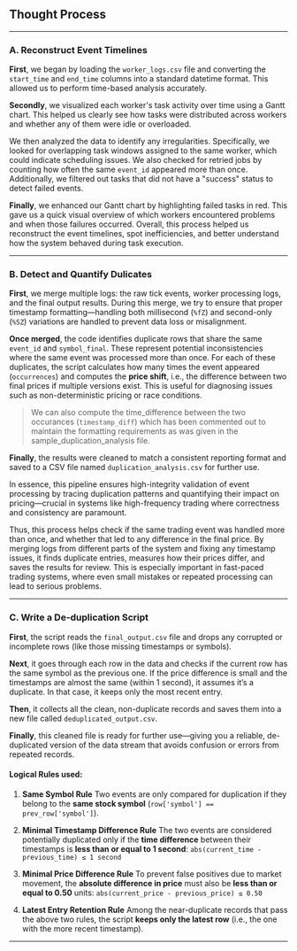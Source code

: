 ## Thought Process
--- 

### A. Reconstruct Event Timelines

**First**, we began by loading the `worker_logs.csv` file and converting the `start_time` and `end_time` columns into a standard datetime format. This allowed us to perform time-based analysis accurately.

**Secondly**, we visualized each worker's task activity over time using a Gantt chart. This helped us clearly see how tasks were distributed across workers and whether any of them were idle or overloaded.

We then analyzed the data to identify any irregularities. Specifically, we looked for overlapping task windows assigned to the same worker, which could indicate scheduling issues. We also checked for retried jobs by counting how often the same `event_id` appeared more than once. Additionally, we filtered out tasks that did not have a "success" status to detect failed events.

**Finally**, we enhanced our Gantt chart by highlighting failed tasks in red. This gave us a quick visual overview of which workers encountered problems and when those failures occurred. Overall, this process helped us reconstruct the event timelines, spot inefficiencies, and better understand how the system behaved during task execution.


---


### B. Detect and Quantify Dulicates

**First**, we merge multiple logs: the raw tick events, worker processing logs, and the final output results. During this merge, we try to ensure that proper timestamp formatting—handling both millisecond (`%fZ`) and second-only (`%SZ`) variations are handled to prevent data loss or misalignment.

**Once merged**, the code identifies duplicate rows that share the same `event_id` and `symbol_final`. These represent potential inconsistencies where the same event was processed more than once. For each of these duplicates, the script calculates how many times the event appeared (`occurrences`) and computes the **price shift**, i.e., the difference between two final prices if multiple versions exist. This is useful for diagnosing issues such as non-deterministic pricing or race conditions. 

> We can also compute the time_difference between the two occurances (`timestamp_diff`) which has been commented out to maintain the formatting requirements as was given in the sample_duplication_analysis file.

**Finally**, the results were cleaned to match a consistent reporting format and saved to a CSV file named `duplication_analysis.csv` for further use.

In essence, this pipeline ensures high-integrity validation of event processing by tracing duplication patterns and quantifying their impact on pricing—crucial in systems like high-frequency trading where correctness and consistency are paramount.

Thus, this process helps check if the same trading event was handled more than once, and whether that led to any difference in the final price. By merging logs from different parts of the system and fixing any timestamp issues, it finds duplicate entries, measures how their prices differ, and saves the results for review. This is especially important in fast-paced trading systems, where even small mistakes or repeated processing can lead to serious problems.


---

### C.  Write a De-duplication Script

**First**, the script reads the `final_output.csv` file and drops any corrupted or incomplete rows (like those missing timestamps or symbols).

**Next**, it goes through each row in the data and checks if the current row has the same symbol as the previous one. If the price difference is small and the timestamps are almost the same (within 1 second), it assumes it’s a duplicate. In that case, it keeps only the most recent entry.

**Then**, it collects all the clean, non-duplicate records and saves them into a new file called `deduplicated_output.csv`.

**Finally**, this cleaned file is ready for further use—giving you a reliable, de-duplicated version of the data stream that avoids confusion or errors from repeated records.

#### Logical Rules used:
1. **Same Symbol Rule**
    Two events are only compared for duplication if they belong to the **same stock symbol** (`row['symbol'] == prev_row['symbol']`).

2. **Minimal Timestamp Difference Rule**
    The two events are considered potentially duplicated only if the **time difference** between their timestamps is **less than or equal to 1 second**:
     `abs(current_time - previous_time) ≤ 1 second`

3. **Minimal Price Difference Rule**
    To prevent false positives due to market movement, the **absolute difference in price** must also be **less than or equal to 0.50** units:
     `abs(current_price - previous_price) ≤ 0.50`

4. **Latest Entry Retention Rule**
    Among the near-duplicate records that pass the above two rules, the script **keeps only the latest row** (i.e., the one with the more recent timestamp).


---
